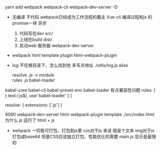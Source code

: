  yarn add webpack webpack-cli webpack-dev-server -D

 - 无编译 不代码
   webpack已经成为工作流程的霸主
   Vue-cli 
   编译过程和js 的promise一样
   异步
   1. 代码写在dev src/
   2. 上线在build dist/
   3. 启动web 服务器 webpack-dev-server

- webpack html template
  plugin html-webpack-plugin

- log 不在根目录下，怎么找到他
  多写点地址 ./utils/log.js
  alias 

  resolve .js ->
    module  
      rules
        .js babel-loader

babel-core babel-cli babel-preset-env 
babel-loader 有点兼容性问题 
rules: [
    {
        test:/\.js$/,
        use:'babel-loader'
    }
] 

resolve: {
    extensions: ['.js']
}

8080 webpack-dev-server html-webpack-plugin
template ./src/index.html
为什么 js 运行了
html + js

- webpack 一切皆可打包，打包到js里 
  css对于js 来说 就是个文本
  img对于js 打包成base64
  但是CSS应该独立打包，性能优化的需要
  main.js  显示是最慢的
